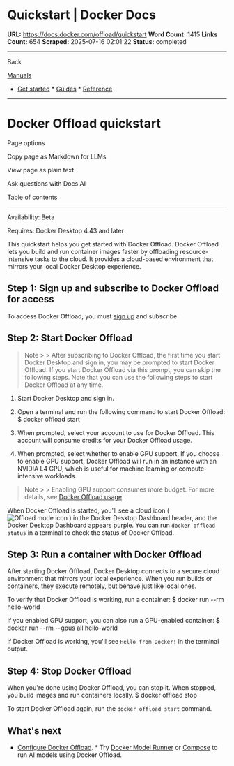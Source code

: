 # Quickstart | Docker Docs

**URL:** https://docs.docker.com/offload/quickstart
**Word Count:** 1415
**Links Count:** 654
**Scraped:** 2025-07-16 02:01:22
**Status:** completed

---

Back

[Manuals](https://docs.docker.com/manuals/)

  * [Get started](https://docs.docker.com/get-started/)   * [Guides](https://docs.docker.com/guides/)   * [Reference](https://docs.docker.com/reference/)

* * *

# Docker Offload quickstart

Page options

Copy page as Markdown for LLMs

View page as plain text

Ask questions with Docs AI

Table of contents

* * *

Availability: Beta 

Requires: Docker Desktop 4.43 and later

This quickstart helps you get started with Docker Offload. Docker Offload lets you build and run container images faster by offloading resource-intensive tasks to the cloud. It provides a cloud-based environment that mirrors your local Docker Desktop experience.

## Step 1: Sign up and subscribe to Docker Offload for access

To access Docker Offload, you must [sign up](https://www.docker.com/products/docker-offload/) and subscribe.

## Step 2: Start Docker Offload

> Note >  > After subscribing to Docker Offload, the first time you start Docker Desktop and sign in, you may be prompted to start Docker Offload. If you start Docker Offload via this prompt, you can skip the following steps. Note that you can use the following steps to start Docker Offload at any time.

  1. Start Docker Desktop and sign in.

  2. Open a terminal and run the following command to start Docker Offload:                    $ docker offload start          

  3. When prompted, select your account to use for Docker Offload. This account will consume credits for your Docker Offload usage.

  4. When prompted, select whether to enable GPU support. If you choose to enable GPU support, Docker Offload will run in an instance with an NVIDIA L4 GPU, which is useful for machine learning or compute-intensive workloads.

> Note >  > Enabling GPU support consumes more budget. For more details, see [Docker Offload usage](https://docs.docker.com/offload/usage/).

When Docker Offload is started, you'll see a cloud icon \( ![Offload mode icon](https://docs.docker.com/images/cloud-mode.png) \) in the Docker Desktop Dashboard header, and the Docker Desktop Dashboard appears purple. You can run `docker offload status` in a terminal to check the status of Docker Offload.

## Step 3: Run a container with Docker Offload

After starting Docker Offload, Docker Desktop connects to a secure cloud environment that mirrors your local experience. When you run builds or containers, they execute remotely, but behave just like local ones.

To verify that Docker Offload is working, run a container:               $ docker run --rm hello-world     

If you enabled GPU support, you can also run a GPU-enabled container:               $ docker run --rm --gpus all hello-world     

If Docker Offload is working, you'll see `Hello from Docker!` in the terminal output.

## Step 4: Stop Docker Offload

When you're done using Docker Offload, you can stop it. When stopped, you build images and run containers locally.               $ docker offload stop     

To start Docker Offload again, run the `docker offload start` command.

## What's next

  * [Configure Docker Offload](https://docs.docker.com/offload/configuration/).   * Try [Docker Model Runner](https://docs.docker.com/ai/model-runner/) or [Compose](https://docs.docker.com/ai/compose/models-and-compose/) to run AI models using Docker Offload.
